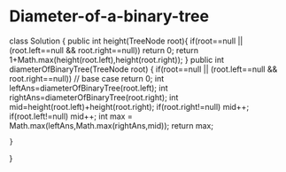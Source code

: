 # Diameter-of-a-binary-tree
class Solution {
    public int height(TreeNode root){
        if(root==null || (root.left==null && root.right==null)) 
        return 0;
    return 1+Math.max(height(root.left),height(root.right));
    }
    public int diameterOfBinaryTree(TreeNode root) {
        if(root==null || (root.left==null && root.right==null))  // base case
        return 0;
        int leftAns=diameterOfBinaryTree(root.left);
        int rightAns=diameterOfBinaryTree(root.right);
        int mid=height(root.left)+height(root.right);
        if(root.right!=null) mid++;
        if(root.left!=null) mid++;
        int max = Math.max(leftAns,Math.max(rightAns,mid));
        return max;
       
    }
}

